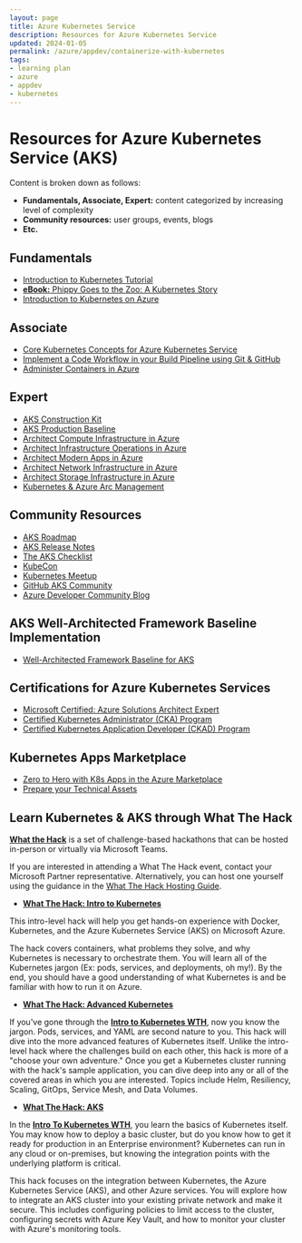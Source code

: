 ```yaml
---
layout: page
title: Azure Kubernetes Service
description: Resources for Azure Kubernetes Service
updated: 2024-01-05
permalink: /azure/appdev/containerize-with-kubernetes
tags:
- learning plan
- azure
- appdev
- kubernetes
---
```


# Resources for Azure Kubernetes Service (AKS)

Content is broken down as follows:

* **Fundamentals, Associate, Expert:** content categorized by increasing level of complexity
* **Community resources:** user groups, events, blogs
* **Etc.**

## Fundamentals

* [Introduction to Kubernetes Tutorial](https://kubernetes.io/docs/tutorials/kubernetes-basics/)
* [**eBook:** Phippy Goes to the Zoo: A Kubernetes Story](https://azure.microsoft.com/mediahandler/files/resourcefiles/phippy-goes-to-the-zoo/Phippy%20Goes%20To%20The%20Zoo_MSFTonline.pdf)
* [Introduction to Kubernetes on Azure](https://docs.microsoft.com/en-us/learn/paths/intro-to-kubernetes-on-azure/)

## Associate

* [Core Kubernetes Concepts for Azure Kubernetes Service](https://docs.microsoft.com/en-us/azure/aks/concepts-clusters-workloads)
* [Implement a Code Workflow in your Build Pipeline using Git & GitHub](https://docs.microsoft.com/en-us/learn/modules/implement-code-workflow/)
* [Administer Containers in Azure](https://docs.microsoft.com/en-us/learn/paths/administer-containers-in-azure/)

## Expert

* [AKS Construction Kit](https://azure.github.io/AKS-Construction/)
* [AKS Production Baseline](https://docs.microsoft.com/en-us/azure/architecture/reference-architectures/containers/aks/secure-baseline-aks)
* [Architect Compute Infrastructure in Azure](https://learn.microsoft.com/en-us/training/paths/architect-compute-infrastructure/) 
* [Architect Infrastructure Operations in Azure](https://docs.microsoft.com/en-us/learn/paths/architect-infrastructure-operations/)
* [Architect Modern Apps in Azure](https://docs.microsoft.com/en-us/learn/paths/architect-modern-apps/)
* [Architect Network Infrastructure in Azure](https://docs.microsoft.com/en-us/learn/paths/architect-network-infrastructure/)
* [Architect Storage Infrastructure in Azure](https://docs.microsoft.com/en-us/learn/paths/architect-storage-infrastructure/)
* [Kubernetes & Azure Arc Management](https://azurearcjumpstart.io/azure_arc_jumpstart/azure_arc_k8s/)

## Community Resources

* [AKS Roadmap](https://github.com/Azure/AKS/projects/1)
* [AKS Release Notes](https://aka.ms/aks/releasenotes)
* [The AKS Checklist](https://www.the-aks-checklist.com/)
* [KubeCon](https://www.cncf.io/kubecon-cloudnativecon-events/)
* [Kubernetes Meetup](https://www.meetup.com/topics/kubernetes/)
* [GitHub AKS Community](https://github.com/Azure/AKS)
* [Azure Developer Community Blog](https://techcommunity.microsoft.com/t5/azure-developer-community-blog/bg-p/AzureDevCommunityBlog)

## AKS Well-Architected Framework Baseline Implementation 

* [Well-Architected Framework Baseline for AKS](https://github.com/mspnp/aks-baseline)

## Certifications for Azure Kubernetes Services

* [Microsoft Certified: Azure Solutions Architect Expert](https://docs.microsoft.com/en-us/learn/certifications/azure-solutions-architect)
* [Certified Kubernetes Administrator (CKA) Program](https://www.cncf.io/certification/cka/)
* [Certified Kubernetes Application Developer (CKAD) Program](https://www.cncf.io/certification/ckad/)

## Kubernetes Apps Marketplace

* [Zero to Hero with K8s Apps in the Azure Marketplace](https://aka.ms/k8sapps)
* [Prepare your Technical Assets](https://learn.microsoft.com/en-us/azure/marketplace/azure-container-technical-assets-kubernetes)

## Learn Kubernetes & AKS through What The Hack

**[What the Hack](https://aka.ms/wth)** is a set of challenge-based hackathons that can be hosted in-person or virtually via Microsoft Teams.

If you are interested in attending a What The Hack event, contact your Microsoft Partner representative. Alternatively, you can host one yourself using the guidance in the [What The Hack Hosting Guide](https://aka.ms/wthhost).

* **[What The Hack: Intro to Kubernetes](https://microsoft.github.io/WhatTheHack/001-IntroToKubernetes/)**

This intro-level hack will help you get hands-on experience with Docker, Kubernetes, and the Azure Kubernetes Service (AKS) on Microsoft Azure. 

The hack covers containers, what problems they solve, and why Kubernetes is necessary to orchestrate them. You will learn all of the Kubernetes jargon (Ex: pods, services, and deployments, oh my!). By the end, you should have a good understanding of what Kubernetes is and be familiar with how to run it on Azure.

* **[What The Hack: Advanced Kubernetes](https://microsoft.github.io/WhatTheHack/023-AdvancedKubernetes/)**

If you've gone through the **[Intro to Kubernetes WTH](https://microsoft.github.io/WhatTheHack/001-IntroToKubernetes/)**, now you know the jargon. Pods, services, and YAML are second nature to you. This hack will dive into the more advanced features of Kubernetes itself. Unlike the intro-level hack where the challenges build on each other, this hack is more of a "choose your own adventure." Once you get a Kubernetes cluster running with the hack's sample application, you can dive deep into any or all of the covered areas in which you are interested. Topics include Helm, Resiliency, Scaling, GitOps, Service Mesh, and Data Volumes.

* **[What The Hack: AKS](https://microsoft.github.io/WhatTheHack/039-AKSEnterpriseGrade/)**

In the **[Intro To Kubernetes WTH](https://microsoft.github.io/WhatTheHack/001-IntroToKubernetes/)**, you learn the basics of Kubernetes itself. You may know how to deploy a basic cluster, but do you know how to get it ready for production in an Enterprise environment? Kubernetes can run in any cloud or on-premises, but knowing the integration points with the underlying platform is critical.

This hack focuses on the integration between Kubernetes, the Azure Kubernetes Service (AKS), and other Azure services. You will explore how to integrate an AKS cluster into your existing private network and make it secure. This includes configuring policies to limit access to the cluster, configuring secrets with Azure Key Vault, and how to monitor your cluster with Azure's monitoring tools.